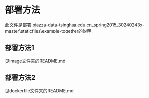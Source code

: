 # 部署方法

此文件是部署
piazza-data-tsinghua.edu.cn_spring2015_30240243x-master\staticfiles\example-together的说明

## 部署方法1

见image文件夹的README.md

## 部署方法2

见dockerfile文件夹的README.md

